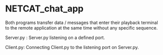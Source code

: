 # NETCAT_chat_app
Both programs transfer data / messages that enter their playback terminal to the remote application at the same time without any specific sequence.

Server.py :
Server.py listening on a defined port.

Client.py:
Connecting Client.py to the listening port on Server.py.
